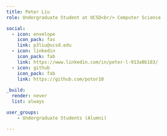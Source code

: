 ```yaml
---
title: Peter Liu
role: Undergraduate Student at UCSD<br/> Computer Science

social:
  - icon: envelope
    icon_pack: fas
    link: p3liu@ucsd.edu
  - icon: linkedin
    icon_pack: fab
    link: https://www.linkedin.com/in/peter-l-913a8b183/
  - icon: github
    icon_pack: fab
    link: https://github.com/potor10
    
_build:
  render: never
  list: always

user_groups:
    - Undergraduate Students (Alumni)

---
```

